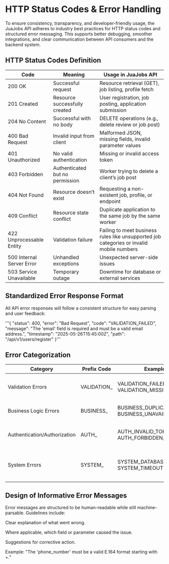 # HTTP Status Codes & Error Handling
To ensure consistency, transparency, and developer-friendly usage, the JuaJobs API adheres to industry best practices for HTTP status codes and structured error messaging. This supports better debugging, smoother integrations, and clear communication between API consumers and the backend system.

## HTTP Status Codes Definition
| Code |	Meaning	| Usage in JuaJobs API |
|--------|---------|---------------------|
|200 OK |	Successful request |	Resource retrieval (GET), job listing, profile fetch |
|201 Created |	Resource successfully created	| User registration, job posting, application submission |
|204 No Content |	Successful with no body |	DELETE operations (e.g., delete review or job post) |
|400 Bad Request |	Invalid input from client	| Malformed JSON, missing fields, invalid parameter values |
|401 Unauthorized	| No valid authentication	| Missing or invalid access token |
|403 Forbidden |	Authenticated but no permission |	Worker trying to delete a client’s job post |
|404 Not Found |	Resource doesn’t exist |	Requesting a non-existent job, profile, or endpoint |
|409 Conflict |	Resource state conflict	| Duplicate application to the same job by the same worker |
|422 Unprocessable Entity	| Validation failure | Failing to meet business rules like unsupported job categories or invalid mobile numbers |
|500 Internal Server Error |	Unhandled exceptions	| Unexpected server-side issues |
|503 Service Unavailable |	Temporary outage |	Downtime for database or external services |

## Standardized Error Response Format
All API error responses will follow a consistent structure for easy parsing and user feedback:

'''{
  "status": 400,
  "error": "Bad Request",
  "code": "VALIDATION_FAILED",
  "message": "The 'email' field is required and must be a valid email address.",
  "timestamp": "2025-05-26T15:45:00Z",
  "path": "/api/v1/users/register"
}'''

## Error Categorization
| Category |	Prefix Code |	Example Codes |	Description |
|-----------|--------------|--------------|-------------|
| Validation Errors	| VALIDATION_	| VALIDATION_FAILED, VALIDATION_MISSING_FIELD |	Missing or improperly formatted input. |
| Business Logic Errors |	BUSINESS_ |	BUSINESS_DUPLICATE_APPLICATION, BUSINESS_UNAVAILABLE_WORKER |	Domain-specific constraints. |
| Authentication/Authorization |	AUTH_	| AUTH_INVALID_TOKEN, AUTH_FORBIDDEN_ROLE |	Session and permission-related failures. |
| System Errors |	SYSTEM_ |	SYSTEM_DATABASE_ERROR, SYSTEM_TIMEOUT |	Infrastructure or unexpected runtime issues. |

## Design of Informative Error Messages
Error messages are structured to be human-readable while still machine-parsable. Guidelines include:

Clear explanation of what went wrong.

Where applicable, which field or parameter caused the issue.

Suggestions for corrective action.

Example: "The 'phone_number' must be a valid E.164 format starting with +."

